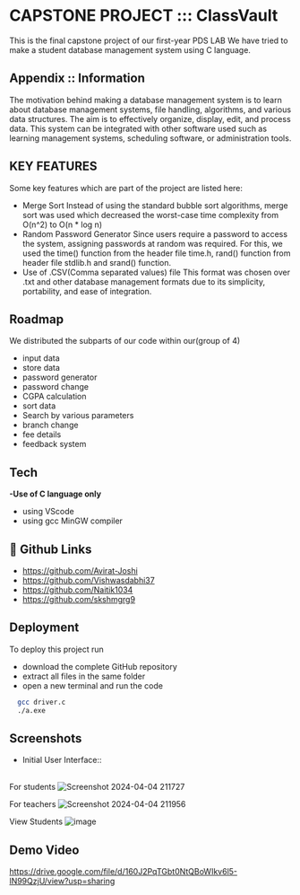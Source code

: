# CAPSTONE PROJECT ::: ClassVault

This is the final capstone project of our first-year PDS LAB
We have tried to make a student database management system 
using C language.

## Appendix :: Information
The motivation behind making a database management system is to learn about database management systems, file handling, algorithms, and various data structures. 
The aim is to effectively organize, display, edit, and process data. 
This system can be integrated with other software used such as learning management systems, scheduling software, or administration tools.  

## KEY FEATURES
Some key features which are part of the project are listed here:
- Merge Sort
  Instead of using the standard bubble sort algorithms, merge sort was used which decreased the worst-case time complexity from O(n^2) to O(n * log n)
- Random Password Generator
  Since users require a password to access the system, assigning passwords at random was required. For this, we used the time() function from the header file time.h, rand() function from header file stdlib.h and srand() function.
- Use of .CSV(Comma separated values) file
  This format was chosen over .txt and other database management formats due to its simplicity, portability, and ease of integration.

## Roadmap
We distributed the subparts of our code within our(group of 4)
- input data
- store data
- password generator
- password change
- CGPA calculation
- sort data
- Search by various parameters
- branch change
- fee details
- feedback system

## Tech
**-Use of C language only**
- using VScode
- using gcc MinGW compiler

## 🔗 Github Links
- https://github.com/Avirat-Joshi
- https://github.com/Vishwasdabhi37
- https://github.com/Naitik1034
- https://github.com/skshmgrg9

## Deployment

To deploy this project run
- download the complete GitHub repository
- extract all files in the same folder
- open a new terminal and run the code 

```bash
  gcc driver.c
  ./a.exe
```

## Screenshots

- Initial User Interface:: <br><br>

For students
  ![Screenshot 2024-04-04 211727](https://github.com/Avirat-Joshi/PDS_PROJECT/assets/157312327/a12f463e-6a79-4a43-a92f-6d94a33ab63a)

For teachers
  ![Screenshot 2024-04-04 211956](https://github.com/Avirat-Joshi/PDS_PROJECT/assets/157312327/f5fa847f-8908-47d9-ac50-8eee774eb1e6)

View Students
  ![image](https://github.com/Avirat-Joshi/PDS_PROJECT/assets/157312327/c1155a5b-bed8-4d6c-93db-dd0e41b8efbb)


## Demo Video

  https://drive.google.com/file/d/160J2PqTGbt0NtQBoWIkv6l5-lN99QzjU/view?usp=sharing



